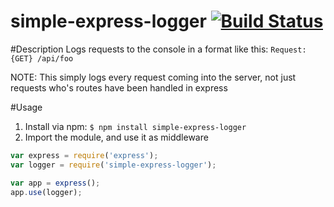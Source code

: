 # simple-express-logger [![Build Status](https://travis-ci.org/boulajp/simple-express-logger.svg?branch=master)](https://travis-ci.org/boulajp/simple-express-logger.svg?branch=master)
#Description
Logs requests to the console in a format like this: `Request: {GET} /api/foo`

NOTE: This simply logs every request coming into the server, not just requests who's routes have been handled in express

#Usage
1. Install via npm: ```$ npm install simple-express-logger```
2. Import the module, and use it as middleware
```javascript
var express = require('express');
var logger = require('simple-express-logger');

var app = express();
app.use(logger);
```


